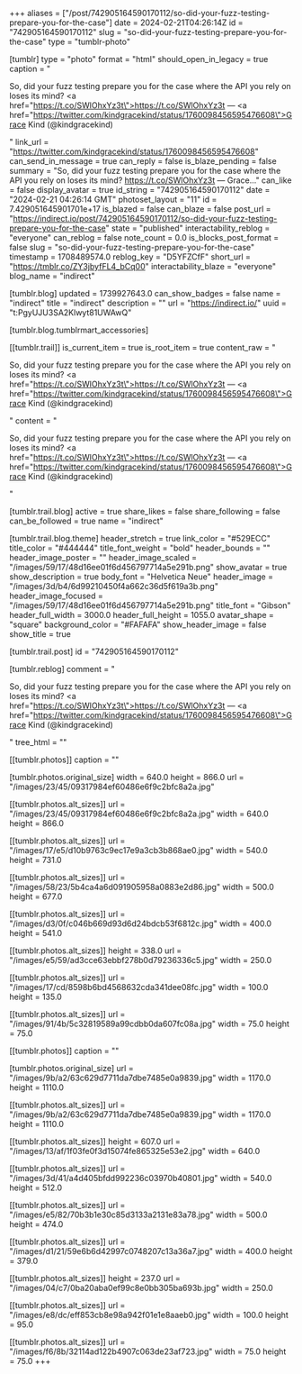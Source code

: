 +++
aliases = ["/post/742905164590170112/so-did-your-fuzz-testing-prepare-you-for-the-case"]
date = 2024-02-21T04:26:14Z
id = "742905164590170112"
slug = "so-did-your-fuzz-testing-prepare-you-for-the-case"
type = "tumblr-photo"

[tumblr]
type = "photo"
format = "html"
should_open_in_legacy = true
caption = "<p>So, did your fuzz testing prepare you for the case where the API you rely on loses its mind? <a href=\"https://t.co/SWlOhxYz3t\">https://t.co/SWlOhxYz3t</a> — <a href=\"https://twitter.com/kindgracekind/status/1760098456595476608\">Grace Kind (@kindgracekind)</a></p>"
link_url = "https://twitter.com/kindgracekind/status/1760098456595476608"
can_send_in_message = true
can_reply = false
is_blaze_pending = false
summary = "So, did your fuzz testing prepare you for the case where the API you rely on loses its mind? https://t.co/SWlOhxYz3t — Grace..."
can_like = false
display_avatar = true
id_string = "742905164590170112"
date = "2024-02-21 04:26:14 GMT"
photoset_layout = "11"
id = 7.429051645901701e+17
is_blazed = false
can_blaze = false
post_url = "https://indirect.io/post/742905164590170112/so-did-your-fuzz-testing-prepare-you-for-the-case"
state = "published"
interactability_reblog = "everyone"
can_reblog = false
note_count = 0.0
is_blocks_post_format = false
slug = "so-did-your-fuzz-testing-prepare-you-for-the-case"
timestamp = 1708489574.0
reblog_key = "D5YFZCfF"
short_url = "https://tmblr.co/ZY3jbyfFL4_bCq00"
interactability_blaze = "everyone"
blog_name = "indirect"

[tumblr.blog]
updated = 1739927643.0
can_show_badges = false
name = "indirect"
title = "indirect"
description = ""
url = "https://indirect.io/"
uuid = "t:PgyUJU3SA2Klwyt81UWAwQ"

[tumblr.blog.tumblrmart_accessories]

[[tumblr.trail]]
is_current_item = true
is_root_item = true
content_raw = "<p>So, did your fuzz testing prepare you for the case where the API you rely on loses its mind? <a href=\"https://t.co/SWlOhxYz3t\">https://t.co/SWlOhxYz3t</a> — <a href=\"https://twitter.com/kindgracekind/status/1760098456595476608\">Grace Kind (@kindgracekind)</a></p>"
content = "<p>So, did your fuzz testing prepare you for the case where the API you rely on loses its mind? <a href=\"https://t.co/SWlOhxYz3t\">https://t.co/SWlOhxYz3t</a> &mdash; <a href=\"https://twitter.com/kindgracekind/status/1760098456595476608\">Grace Kind (@kindgracekind)</a></p>"

[tumblr.trail.blog]
active = true
share_likes = false
share_following = false
can_be_followed = true
name = "indirect"

[tumblr.trail.blog.theme]
header_stretch = true
link_color = "#529ECC"
title_color = "#444444"
title_font_weight = "bold"
header_bounds = ""
header_image_poster = ""
header_image_scaled = "/images/59/17/48d16ee01f6d456797714a5e291b.png"
show_avatar = true
show_description = true
body_font = "Helvetica Neue"
header_image = "/images/3d/b4/6d99210450f4a662c36d5f619a3b.png"
header_image_focused = "/images/59/17/48d16ee01f6d456797714a5e291b.png"
title_font = "Gibson"
header_full_width = 3000.0
header_full_height = 1055.0
avatar_shape = "square"
background_color = "#FAFAFA"
show_header_image = false
show_title = true

[tumblr.trail.post]
id = "742905164590170112"

[tumblr.reblog]
comment = "<p>So, did your fuzz testing prepare you for the case where the API you rely on loses its mind? <a href=\"https://t.co/SWlOhxYz3t\">https://t.co/SWlOhxYz3t</a> — <a href=\"https://twitter.com/kindgracekind/status/1760098456595476608\">Grace Kind (@kindgracekind)</a></p>"
tree_html = ""

[[tumblr.photos]]
caption = ""

[tumblr.photos.original_size]
width = 640.0
height = 866.0
url = "/images/23/45/09317984ef60486e6f9c2bfc8a2a.jpg"

[[tumblr.photos.alt_sizes]]
url = "/images/23/45/09317984ef60486e6f9c2bfc8a2a.jpg"
width = 640.0
height = 866.0

[[tumblr.photos.alt_sizes]]
url = "/images/17/e5/d10b9763c9ec17e9a3cb3b868ae0.jpg"
width = 540.0
height = 731.0

[[tumblr.photos.alt_sizes]]
url = "/images/58/23/5b4ca4a6d091905958a0883e2d86.jpg"
width = 500.0
height = 677.0

[[tumblr.photos.alt_sizes]]
url = "/images/d3/0f/c046b669d93d6d24bdcb53f6812c.jpg"
width = 400.0
height = 541.0

[[tumblr.photos.alt_sizes]]
height = 338.0
url = "/images/e5/59/ad3cce63ebbf278b0d79236336c5.jpg"
width = 250.0

[[tumblr.photos.alt_sizes]]
url = "/images/17/cd/8598b6bd4568632cda341dee08fc.jpg"
width = 100.0
height = 135.0

[[tumblr.photos.alt_sizes]]
url = "/images/91/4b/5c32819589a99cdbb0da607fc08a.jpg"
width = 75.0
height = 75.0

[[tumblr.photos]]
caption = ""

[tumblr.photos.original_size]
url = "/images/9b/a2/63c629d7711da7dbe7485e0a9839.jpg"
width = 1170.0
height = 1110.0

[[tumblr.photos.alt_sizes]]
url = "/images/9b/a2/63c629d7711da7dbe7485e0a9839.jpg"
width = 1170.0
height = 1110.0

[[tumblr.photos.alt_sizes]]
height = 607.0
url = "/images/13/af/1f03fe0f3d15074fe865325e53e2.jpg"
width = 640.0

[[tumblr.photos.alt_sizes]]
url = "/images/3d/41/a4d405bfdd992236c03970b40801.jpg"
width = 540.0
height = 512.0

[[tumblr.photos.alt_sizes]]
url = "/images/e5/82/70b3b1e30c85d3133a2131e83a78.jpg"
width = 500.0
height = 474.0

[[tumblr.photos.alt_sizes]]
url = "/images/d1/21/59e6b6d42997c0748207c13a36a7.jpg"
width = 400.0
height = 379.0

[[tumblr.photos.alt_sizes]]
height = 237.0
url = "/images/04/c7/0ba20aba0ef99c8e0bb305ba693b.jpg"
width = 250.0

[[tumblr.photos.alt_sizes]]
url = "/images/e8/dc/eff853cb8e98a942f01e1e8aaeb0.jpg"
width = 100.0
height = 95.0

[[tumblr.photos.alt_sizes]]
url = "/images/f6/8b/32114ad122b4907c063de23af723.jpg"
width = 75.0
height = 75.0
+++
